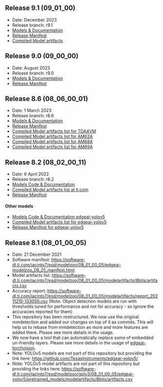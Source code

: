 
## Release 9.1 (09_01_00)
- Date: December 2023
- Release branch: r9.1
- [Models & Documentation](https://github.com/TexasInstruments/edgeai-modelzoo/tree/r9.1)
- [Release Manifest](https://software-dl.ti.com/jacinto7/esd/modelzoo/09_01_00/)
- [Compiled Model artifacts](../modelartifacts)


## Release 9.0 (09_00_00)
- Date: August 2023
- Release branch: r9.0
- [Models & Documentation](https://github.com/TexasInstruments/edgeai-modelzoo/tree/r9.0)
- [Release Manifest](https://software-dl.ti.com/jacinto7/esd/modelzoo/09_00_00/)


## Release 8.6 (08_06_00_01)
- Date: 1 March 2023
- Release branch: r8.6
- [Models & Documentation](https://github.com/TexasInstruments/edgeai-modelzoo/tree/r8.6)
- [Release Manifest](https://software-dl.ti.com/jacinto7/esd/modelzoo/08_06_00_01/manifest.html)
- [Compiled Model artifacts list for TDA4VM](https://software-dl.ti.com/jacinto7/esd/modelzoo/08_06_00_01/modelartifacts/TDA4VM/8bits/artifacts.csv)
- [Compiled Model artifacts list for AM62A](https://software-dl.ti.com/jacinto7/esd/modelzoo/08_06_00_01/modelartifacts/AM62A/8bits/artifacts.csv)
- [Compiled Model artifacts list for AM68A](https://software-dl.ti.com/jacinto7/esd/modelzoo/08_06_00_01/modelartifacts/AM68A/8bits/artifacts.csv)
- [Compiled Model artifacts list for AM69A](https://software-dl.ti.com/jacinto7/esd/modelzoo/08_06_00_01/modelartifacts/AM69A/8bits/artifacts.csv)


## Release 8.2 (08_02_00_11)
- Date: 6 April 2022
- Release branch: r8.2
- [Models Code & Documentation](https://github.com/TexasInstruments/edgeai-modelzoo/tree/r8.2)
- [Compiled Model artifacts list at ti.com](https://software-dl.ti.com/jacinto7/esd/modelzoo/08_02_00_11/modelartifacts/8bits/artifacts.csv)
- [Release Manifest](https://software-dl.ti.com/jacinto7/esd/modelzoo/08_02_00_11/manifest.html)

#### Other models
- [Models Code & Documentation edgeai-yolov5](https://github.com/TexasInstruments/edgeai-yolov5/tree/r8.2)
- [Compiled Model artifacts list for edgeai-yolov5](https://software-dl.ti.com/jacinto7/esd/modelzoo/gplv3/08_02_00_11/edgeai-yolov5/pretrained_models/modelartifacts/8bits/artifacts.csv)
- [Release Manifest for edgeai-yolov5](https://software-dl.ti.com/jacinto7/esd/modelzoo/gplv3/08_02_00_11/manifest.html)


## Release 8.1 (08_01_00_05)
- Date: 21 December 2021
- Software manifest: https://software-dl.ti.com/jacinto7/esd/modelzoo/08_01_00_05/edgeai-modelzoo_08_01_manifest.html
- Model artifacts list: https://software-dl.ti.com/jacinto7/esd/modelzoo/08_01_00_05/modelartifacts/8bits/artifacts.csv
- Accuracy report: https://software-dl.ti.com/jacinto7/esd/modelzoo/08_01_00_05/modelartifacts/report_20211215-133050.csv (Note: Object detection models are run with thresholds tuned for performance and not for accuracy - so ignore the accuracies reported for them)
- This repository has been restructured. We now use the original mmdetection and added our changes on top of it as commits. This will help us to rebase from mmdetection as more and more features are added there. Please see more details in the usage.
- We now have a tool that can automatically replace some of embedded un-friendly layers. Please see more details in the usage of [edgeai-torchvision](https://github.com/TexasInstruments/edgeai-torchvision).
- Note: YOLOv5 models are not part of this repository but providing the link here: https://github.com/TexasInstruments/edgeai-yolov5/
- Note: YOLOv5 model artifacts are not part of this repository but providing the links here:  https://software-dl.ti.com/jacinto7/esd/modelzoo/gplv3/08_01_00_05/edgeai-yolov5/pretrained_models/modelartifacts/8bits/artifacts.csv

